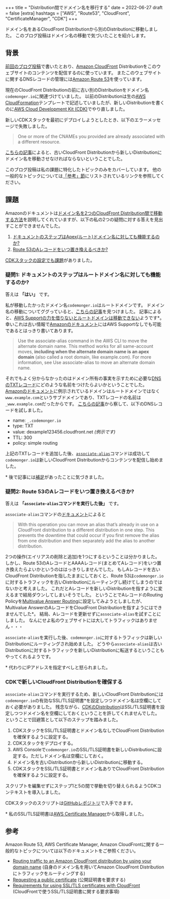 +++
title = "Distribution間でドメイン名を移行する"
date = 2022-06-27
draft = false
[extra]
hashtags = ["AWS", "Route53", "CloudFront", "CertificateManager", "CDK"]
+++

ドメイン名をあるCloudFront Distributionから別のDistributionに移動しました。
このブログ投稿はドメイン名の移動で気づいたことを紹介します。

<!-- more -->

## 背景

[前回のブログ投稿](/ja/blog/0002-serving-contents-from-s3-via-cloudfront)で書いたとおり、[Amazon CloudFront](https://docs.aws.amazon.com/AmazonCloudFront/latest/DeveloperGuide/Introduction.html) Distributionをこのウェブサイトのコンテンツを配信するのに使っています。
またこのウェブサイトに関するDNSレコードの管理には[Amazon Route 53](https://docs.aws.amazon.com/Route53/latest/DeveloperGuide/Welcome.html)を使っています。

現在のCloudFront Distributionの前に古い別のDistributionをドメイン名`codemonger.io`に関連づけていました。
以前のDistributionは生の[AWS CloudFormation](https://docs.aws.amazon.com/AWSCloudFormation/latest/UserGuide/Welcome.html)テンプレートで記述していましたが、新しいDistributionを書くのに[AWS Cloud Development Kit (CDK)](https://aws.amazon.com/cdk/)でやり直しました。

新しいCDKスタックを最初にデプロイしようとしたとき、以下のエラーメッセージで失敗しました。

> One or more of the CNAMEs you provided are already associated with a different resource.

[こちらの記事](https://aws.amazon.com/premiumsupport/knowledge-center/resolve-cnamealreadyexists-error/)によると、古いCloudFront Distributionから新しいDistributionにドメイン名を移動させなければならないということでした。

このブログ投稿は私の課題に特化したトピックのみをカバーしています。
他の一般的なトピックについては[「参考」節](#参考)にリストされているリンクを参照してください。

## 課題

Amazonのドキュメントは[ドメイン名を2つのCloudFront Distribution間で移動する方法](https://docs.aws.amazon.com/AmazonCloudFront/latest/DeveloperGuide/CNAMEs.html#alternate-domain-names-move)を説明してくれていますが、以下の私の2つの疑問に対する答えを見出すことができませんでした。
1. [ドキュメントのステップはApex(ルート)ドメイン名に対しても機能するのか?](#疑問1:_ドキュメントのステップはルートドメイン名に対しても機能するのか?)
2. [Route 53のAレコードをいつ置き換えるべきか?](#疑問2:_Route_53のAレコードをいつ置き換えるべきか?)

[CDKスタックの設定でも課題](#CDKで新しいCloudFront_Distributionを確保する)がありました。

### 疑問1: ドキュメントのステップはルートドメイン名に対しても機能するのか?

答えは **「はい」** です。

私が移動したかったドメイン名`codemonger.io`はルートドメインです。
ドメイン名の移動についてググっていると、[こちらの記事](https://dev.classmethod.jp/articles/swap-cname-between-cloudfront-distribution/)を見つけました。
記事によると、[AWS Supportの力を借りないとルートドメインは移動できない](https://dev.classmethod.jp/articles/swap-cname-between-cloudfront-distribution/#toc-7)ようです\*。
幸いこれは古い情報で[Amazonのドキュメント](https://docs.aws.amazon.com/AmazonCloudFront/latest/DeveloperGuide/CNAMEs.html#alternate-domain-names-move-options)にはAWS Supportなしでも可能であるとはっきり書いてあります。

> Use the associate-alias command in the AWS CLI to move the alternate domain name. This method works for all same-account moves, **including when the alternate domain name is an apex domain** (also called a root domain, like example.com). For more information, see Use associate-alias to move an alternate domain name.

それでもよく分からなかったのはドメイン所有の事実を示すために必要な[DNSのTXTレコード](https://docs.aws.amazon.com/Route53/latest/DeveloperGuide/ResourceRecordTypes.html#TXTFormat)にどのような名前をつけたらよいかということでした。
[Amazonのドキュメント](https://docs.aws.amazon.com/AmazonCloudFront/latest/DeveloperGuide/CNAMEs.html#alternate-domain-names-move-options)に例示されているドメインはルートドメインではなく`www.example.com`というサブドメインであり、TXTレコードの名前は`_www.example.com`だったからです。
[こちらの記事](https://aws.amazon.com/premiumsupport/knowledge-center/resolve-cnamealreadyexists-error/)から察して、以下のDNSレコードを試しました。
- name: `_.codemonger.io`
- type: TXT
- value: dexample123456.cloudfront.net _(例示です)_
- TTL: 300
- policy: simple routing

上記のTXTレコードを追加した後、[`associate-alias`](https://awscli.amazonaws.com/v2/documentation/api/latest/reference/cloudfront/associate-alias.html)コマンドは成功して`codemonger.io`は新しいCloudFront Distributionからコンテンツを配信し始めました。

\* 後で記事には[補足](https://dev.classmethod.jp/articles/cloudfront-cnamealreadyexists-fix-flowchart/)があったことに気づきました。

### 疑問2: Route 53のAレコードをいつ置き換えるべきか?

答えは **「`associate-alias`コマンドを実行した後」** です。

`associate-alias`コマンドの[ドキュメント](https://awscli.amazonaws.com/v2/documentation/api/latest/reference/cloudfront/associate-alias.html)によると

> With this operation you can move an alias that’s already in use on a CloudFront distribution to a different distribution in one step. This prevents the downtime that could occur if you first remove the alias from one distribution and then separately add the alias to another distribution.

2つの操作(エイリアスの削除と追加)を1つにするということは分かりました。
しかし、Route 53のAレコードとAAAAレコード(まとめてAレコード)をいつ置き換えたらよいかというのははっきりしませんでした。
もしAレコードを古いCloudFront Distributionを指したままにしておくと、Route 53は`codemonger.io`に対するトラフィックを古いDistributionにルーティングし続けてしまうのではないかと考えました。
これだとAレコードを新しいDistributionを指すように変えるまで結局ダウンしてしまいそうでした。
ということでAレコードのRouting Policyを[Multivalue Answer Routing](https://docs.aws.amazon.com/Route53/latest/DeveloperGuide/routing-policy-multivalue.html)に設定してみようとしましたが、Multivalue AnswerのAレコードをCloudFront Distributionを指すようにはできませんでした\*。
結局、Aレコードを更新せずに`associate-alias`を試すことにしました。
なんにせよ私のウェブサイトには大してトラフィックはありません・・・

`associate-alias`を実行した後、`codemonger.io`に対するトラフィックは新しいDistributionにルーティングされ始めました。
どうやら`associate-alias`は古いDistributionに対するトラフィックを新しいDistributionに転送するということもやってくれるようです。

\* 代わりにIPアドレスを指定すべしと怒られました。

### CDKで新しいCloudFront Distributionを確保する

`associate-alias`コマンドを実行するため、新しいCloudFront Distributionには`codemonger.io`の有効なSSL/TLS証明書\*を設定しつつドメイン名は空欄にしておく必要がありました。
残念ながら、[CDKのDistribution](https://docs.aws.amazon.com/cdk/api/v2/docs/aws-cdk-lib.aws_cloudfront.Distribution.html)はSSL/TLS証明書を設定しつつドメイン名を空欄にしておくということを許してくれませんでした。
ということで回避策として以下のステップを踏みました。

1. CDKスタックをSSL/TLS証明書とドメイン名なしでCloudFront Distributionを確保するように設定する。
2. CDKスタックをデプロイする。
3. AWS Consoleで`codemonger.io`のSSL/TLS証明書を新しいDistributionに設定する。ただしドメイン名は空欄にしておく。
4. ドメイン名を古いDistributionから新しいDistributionに移動する。
5. CDKスタックをSSL/TLS証明書とドメイン名ありでCloudFront Distributionを確保するように設定する。

スクリプトを編集せずにステップ1と5の間で挙動を切り替えられるようCDKコンテキストを導入しました。

CDKスタックのスクリプトは[GitHubレポジトリ](https://github.com/codemonger-io/codemonger/tree/main/cdk)で入手できます。

\* 私のSSL/TLS証明書は[AWS Certificate Manager](https://docs.aws.amazon.com/acm/latest/userguide/acm-overview.html)から取得しました。

## 参考

Amazon Route 53, AWS Certificate Manager, Amazon CloudFrontに関する一般的なトピックについては以下のドキュメントをご参照ください。
- [Routing traffic to an Amazon CloudFront distribution by using your domain name](https://docs.aws.amazon.com/Route53/latest/DeveloperGuide/routing-to-cloudfront-distribution.html) (自身のドメイン名を用いてAmazon CloudFront Distributionにトラフィックをルーティングする)
- [Requesting a public certificate](https://docs.aws.amazon.com/acm/latest/userguide/gs-acm-request-public.html) (公開証明書を要求する)
- [Requirements for using SSL/TLS certificates with CloudFront](https://docs.aws.amazon.com/AmazonCloudFront/latest/DeveloperGuide/cnames-and-https-requirements.html) (CloudFrontで使うSSL/TLS証明書に関する要求事項)